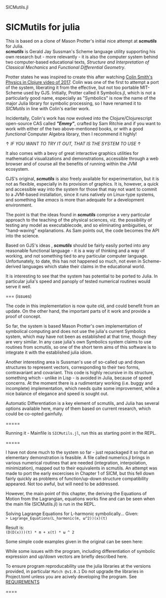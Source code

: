 SICMutils.jl

SICMutils for julia
====================

This is based on a clone of Mason Protter's initial nice attempt at ***scmutils*** for Julia.  
***scmutils*** is Gerald Jay Sussman's Scheme language utility supporting his own research but - more relevantly - it is also the computer system behind two computer-based educational texts, *Structure and Interpretation of Classical Mechanics* and *Functional Differential Geometry*.   

Protter states he was inspired to create this after watching [Colin Smith's Physics in Clojure video of 2017](https://www.youtube.com/watch?v=7PoajCqNKpg).  Colin was one of the first to attempt a port of the system, liberating it from the effective, but not too portable MIT-Scheme used by GJS.  Initially, Protter called it Symbolics.jl, which is  not a particularly good name,  especially as "Symbolics" is now the name of the major Julia library for symbolic processing, so I have renamed it to *SICMutils* in line with Colin's earlier work.

Incidentally, Colin's work has now evolved into the Clojure/Clojurescript open-source CAS called ***"Emmy"***, crafted by Sam Ritchie and if you want to work with either of the two above-mentioned books, or with a good *functional* Computer Algebra library, then I recommend it highly!

↑ *IF YOU WANT TO TRY IT OUT, THAT IS THE SYSTEM TO USE* ↑

It also comes with a bevy of great interactive graphics utilities for mathematical visualizations and demonstrations, accessible through a web browser and of course all the benefits of running within the JVM ecosystem.  

GJS's original, ***scmutils*** is also freely available for experimentation, but it is not as flexible, especially in its provision of graphics.  It is, however, a quick and accessible way into the system for those that may not want to commit to a JVM-based installation, since it runs natively on Linux-type systems, and something like *emacs* is more than adequate for a development environment.

The point is that the ideas found in ***scmutils*** comprise a very particular approach to the teaching of the physical sciences, viz. the possibility of testing any model as executablecode, and so eliminating ambiguities, or "hand-waving" explanations.  As Sam points out, the code becomes the API into the science.

Based on GJS's ideas <link>, ***scmutils*** should be fairly easily ported into any reasonable functional language - it is a way of thinking and a way of working, and not something tied to any particular computer language.  Unfortunately, to date, this has not happened so much, not even in Scheme-derived languages which stake their claims in the educational world.

It is interesting to see that the system has potential to be ported to Julia.
In particular julia's speed and panoply of tested numerical routines would serve it well.

===
(issues)

The code in this implementation is now quite old, and could benefit from an update.
On the other hand, the important parts of it work and provide a proof of concept.

So far, the system is based Mason Protter's own implementation of symbolical computing and does not use the julia's current Symbolics system, which may have not been as established at that time, though they are very similar.  In any case julia's own Symbolics system claims to use routines from scmutils, so one of the short term aims of this software is to integrate it with the established julia idiom.

Another interesting area is Sussman's use of so-called up and down structures to represent vectors, corresponding to their two forms, contravariant and covariant.  This code is highly recursive in its structure, something which - unlike in Lisp - is avoided in Julia, because of speed concerns.  At the moment there is a rudimentary working (i.e. buggy and incomplete) implementation, which needs quite some improvement, while a nice balance of elegance and speed is sought out.

Automatic Differentiation is a key element of scmutils, and Julia has several options available here, many of them based on current research, which could be co-opted gainfully.

=====

Running it - Mainfile is `SICMutils.jl`, run this as starting point in the REPL.

=====

I have not done much to the system so far - just repackaged it so that an elementary demonstration is feasible.  A file called numerics.jl brings in various numerical routines that are needed (integration, interpolation, minimization), mapped out to their equivalents in scmutils.  An attempt was made to port the early excercises in Chapter 1 of SICM, but this fell down fairly quickly as problems of function/up-down structure compatibility appeared.  Not too awful, but will need to be addressed.

However, the main point of this chapter, the deriving the Equations of Motion from the Lagrangian, equations works fine and can be seen when the main file (SICMutils.jl) is run in the REPL.

Solving Lagrange Equations for L-harmonic symbolically... 
Given:    
`> Lagrange_Equations(L_harmonic(m, ω^2))(x)(t)`

Result is:  
`(D(D(x)))(t) * m + x(t) * ω ^ 2`

Some simple code examples given in the original can be seen here: <link>

While some issues with the program, including differentiation of symbolic expression and up/down vectors are briefly described here. <link>

To ensure program reproducability use the julia libraries at the versions provided, in particular `Match @v1.0.1`
Do not upgrade the libraries in Project.toml unless you are acively developing the program.
See [REQUIREMENTS](./REQUIREMENTS)

====


